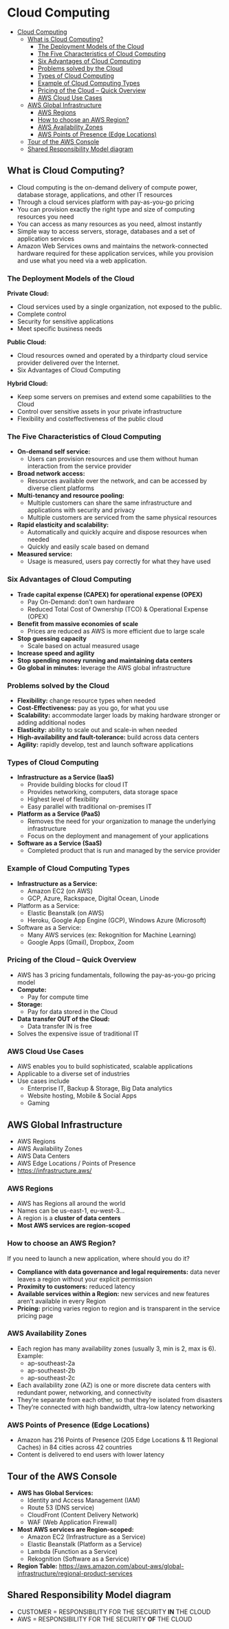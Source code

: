 # Cloud Computing

- [Cloud Computing](#cloud-computing)
  - [What is Cloud Computing?](#what-is-cloud-computing)
    - [The Deployment Models of the Cloud](#the-deployment-models-of-the-cloud)
    - [The Five Characteristics of Cloud Computing](#the-five-characteristics-of-cloud-computing)
    - [Six Advantages of Cloud Computing](#six-advantages-of-cloud-computing)
    - [Problems solved by the Cloud](#problems-solved-by-the-cloud)
    - [Types of Cloud Computing](#types-of-cloud-computing)
    - [Example of Cloud Computing Types](#example-of-cloud-computing-types)
    - [Pricing of the Cloud – Quick Overview](#pricing-of-the-cloud--quick-overview)
    - [AWS Cloud Use Cases](#aws-cloud-use-cases)
  - [AWS Global Infrastructure](#aws-global-infrastructure)
    - [AWS Regions](#aws-regions)
    - [How to choose an AWS Region?](#how-to-choose-an-aws-region)
    - [AWS Availability Zones](#aws-availability-zones)
    - [AWS Points of Presence (Edge Locations)](#aws-points-of-presence-edge-locations)
  - [Tour of the AWS Console](#tour-of-the-aws-console)
  - [Shared Responsibility Model diagram](#shared-responsibility-model-diagram)

## What is Cloud Computing?

- Cloud computing is the on-demand delivery of compute power, database storage, applications, and other IT resources
- Through a cloud services platform with pay-as-you-go pricing
- You can provision exactly the right type and size of computing resources you need
- You can access as many resources as you need, almost instantly
- Simple way to access servers, storage, databases and a set of application services
- Amazon Web Services owns and maintains the network-connected hardware required for these application services, while you provision and use what you need via a web application.

### The Deployment Models of the Cloud

**Private Cloud:**

- Cloud services used by a single organization, not exposed to the public.
- Complete control
- Security for sensitive applications
- Meet specific business needs

**Public Cloud:**

- Cloud resources owned and operated by a thirdparty cloud service provider delivered over the Internet.
- Six Advantages of Cloud Computing

**Hybrid Cloud:**

- Keep some servers on premises and extend some capabilities to the Cloud
- Control over sensitive assets in your private infrastructure
- Flexibility and costeffectiveness of the public cloud

### The Five Characteristics of Cloud Computing

- **On-demand self service:**
  - Users can provision resources and use them without human interaction from the service provider
- **Broad network access:**
  - Resources available over the network, and can be accessed by diverse client platforms
- **Multi-tenancy and resource pooling:**
  - Multiple customers can share the same infrastructure and applications with security and privacy
  - Multiple customers are serviced from the same physical resources
- **Rapid elasticity and scalability:**
  - Automatically and quickly acquire and dispose resources when needed
  - Quickly and easily scale based on demand
- **Measured service:**
  - Usage is measured, users pay correctly for what they have used

### Six Advantages of Cloud Computing

- **Trade capital expense (CAPEX) for operational expense (OPEX)**
  - Pay On-Demand: don’t own hardware
  - Reduced Total Cost of Ownership (TCO) & Operational Expense (OPEX)
- **Benefit from massive economies of scale**
  - Prices are reduced as AWS is more efficient due to large scale
- **Stop guessing capacity**
  - Scale based on actual measured usage
- **Increase speed and agility**
- **Stop spending money running and maintaining data centers**
- **Go global in minutes:** leverage the AWS global infrastructure

### Problems solved by the Cloud

- **Flexibility:** change resource types when needed
- **Cost-Effectiveness:** pay as you go, for what you use
- **Scalability:** accommodate larger loads by making hardware stronger or adding additional nodes
- **Elasticity:** ability to scale out and scale-in when needed
- **High-availability and fault-tolerance:** build across data centers
- **Agility:** rapidly develop, test and launch software applications

### Types of Cloud Computing

- **Infrastructure as a Service (IaaS)**
  - Provide building blocks for cloud IT
  - Provides networking, computers, data storage space
  - Highest level of flexibility
  - Easy parallel with traditional on-premises IT
- **Platform as a Service (PaaS)**
  - Removes the need for your organization to manage the underlying infrastructure
  - Focus on the deployment and management of your applications
- **Software as a Service (SaaS)**
  - Completed product that is run and managed by the service provider

### Example of Cloud Computing Types

- **Infrastructure as a Service:**
  - Amazon EC2 (on AWS)
  - GCP, Azure, Rackspace, Digital Ocean, Linode
- Platform as a Service:
  - Elastic Beanstalk (on AWS)
  - Heroku, Google App Engine (GCP), Windows Azure (Microsoft)
- Software as a Service:
  - Many AWS services (ex: Rekognition for Machine Learning)
  - Google Apps (Gmail), Dropbox, Zoom

### Pricing of the Cloud – Quick Overview

- AWS has 3 pricing fundamentals, following the pay-as-you-go pricing model
- **Compute:**
  - Pay for compute time
- **Storage:**
  - Pay for data stored in the Cloud
- **Data transfer OUT of the Cloud:**
  - Data transfer IN is free
- Solves the expensive issue of traditional IT

### AWS Cloud Use Cases

- AWS enables you to build sophisticated, scalable applications
- Applicable to a diverse set of industries
- Use cases include
  - Enterprise IT, Backup & Storage, Big Data analytics
  - Website hosting, Mobile & Social Apps
  - Gaming

## AWS Global Infrastructure

- AWS Regions
- AWS Availability Zones
- AWS Data Centers
- AWS Edge Locations / Points of Presence
- <https://infrastructure.aws/>

### AWS Regions

- AWS has Regions all around the world
- Names can be us-east-1, eu-west-3…
- A region is a **cluster of data centers**
- **Most AWS services are region-scoped**

### How to choose an AWS Region?

If you need to launch a new application, where should you do it?

- **Compliance with data governance and legal requirements:** data never leaves a region without your explicit permission
- **Proximity to customers:** reduced latency
- **Available services within a Region:** new services and new features aren’t available in every Region
- **Pricing:** pricing varies region to region and is transparent in the service pricing page

### AWS Availability Zones

- Each region has many availability zones (usually 3, min is 2, max is 6). Example:
  - ap-southeast-2a
  - ap-southeast-2b
  - ap-southeast-2c
- Each availability zone (AZ) is one or more discrete data centers with redundant power, networking, and connectivity
- They’re separate from each other, so that they’re isolated from disasters
- They’re connected with high bandwidth, ultra-low latency networking

### AWS Points of Presence (Edge Locations)

- Amazon has 216 Points of Presence (205 Edge Locations & 11 Regional Caches) in 84 cities across 42 countries
- Content is delivered to end users with lower latency

## Tour of the AWS Console

- **AWS has Global Services:**
  - Identity and Access Management (IAM)
  - Route 53 (DNS service)
  - CloudFront (Content Delivery Network)
  - WAF (Web Application Firewall)
- **Most AWS services are Region-scoped:**
  - Amazon EC2 (Infrastructure as a Service)
  - Elastic Beanstalk (Platform as a Service)
  - Lambda (Function as a Service)
  - Rekognition (Software as a Service)
- **Region Table:** <https://aws.amazon.com/about-aws/global-infrastructure/regional-product-services>

## Shared Responsibility Model diagram

- CUSTOMER = RESPONSIBILITY FOR THE SECURITY **IN** THE CLOUD
- AWS = RESPONSIBILITY FOR THE SECURITY **OF** THE CLOUD
